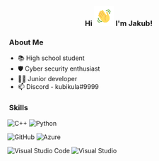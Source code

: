 <h3 align="center">
    Hi
    <img src="https://raw.githubusercontent.com/kubikula59/kubikula59/master/wave.gif" 
         height="45"
         width="45" />
    I'm Jakub!
</h3>

<h3> &nbsp;About Me </h3>

- 📚 High school student
- 🛡️ Cyber security enthusiast
- 👨‍💻 Junior developer
- 📫 Discord - kubikula#9999

<h3> &nbsp;Skills </h3>

  ![C++](https://img.shields.io/badge/C%2B%2B-00599C?style=for-the-badge&logo=c%2B%2B&logoColor=white)
  ![Python](https://img.shields.io/badge/Python-FFD43B?style=for-the-badge&logo=python&logoColor=blue)
  
  ![GitHub](https://img.shields.io/badge/GitHub-100000?style=for-the-badge&logo=github&logoColor=white)
  ![Azure](https://img.shields.io/badge/azure-%230072C6.svg?style=for-the-badge&logo=microsoftazure&logoColor=white)
  
  ![Visual Studio Code](https://img.shields.io/badge/Visual_Studio_Code-0078D4?style=for-the-badge&logo=visual%20studio%20code&logoColor=white)
  ![Visual Studio](https://img.shields.io/badge/Visual_Studio-5C2D91?style=for-the-badge&logo=visual%20studio&logoColor=white)
